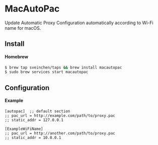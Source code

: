 # MacAutoPac
Update Automatic Proxy Configuration automatically according to Wi-Fi name for macOS.

## Install

#### Homebrew

```bash
$ brew tap sveinchen/taps && brew install macautopac
$ sudo brew services start macautopac
```

## Configuration

#### Example

```
[autopac]  ;; default section
;; pac_url = http://example.com/path/to/proxy.pac
;; static_addr = 127.0.0.1

[ExampleWiFiName]
;; pac_url = http://another.com/path/to/proxy.pac
;; static_addr = 10.0.0.1
```
